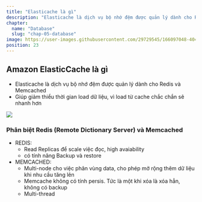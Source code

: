 ```yaml
---
title: "Elasticache là gì"
description: "Elasticache là dịch vụ bộ nhớ đệm được quản lý dành cho Redis và Memcached"
chapter:
  name: "Database"
  slug: "chap-05-database"
image: https://user-images.githubusercontent.com/29729545/166097048-404380f8-ed8a-4f61-9698-0b59720cd83e.png
position: 23
---
```


## Amazon ElasticCache là gì

- Elasticache là dịch vụ bộ nhớ đệm được quản lý dành cho Redis và Memcached
- Giúp giảm thiểu thời gian load dữ liệu, vì load từ cache chắc chắn sẽ nhanh hơn

![](https://user-images.githubusercontent.com/29729545/166097048-404380f8-ed8a-4f61-9698-0b59720cd83e.png)

### Phân biệt Redis (Remote Dictionary Server) và Memcached

- REDIS:
  - Read Replicas để scale việc đọc, high avaiability
  - có tính năng Backup và restore
- MEMCACHED:
  - Multi-node cho việc phân vùng data, cho phép mở rộng thêm dữ liệu khi nhu cầu tăng lên
  - Memcache không có tính persis. Tức là một khi xóa là xóa hẳn, không có backup
  - Multi-thread
